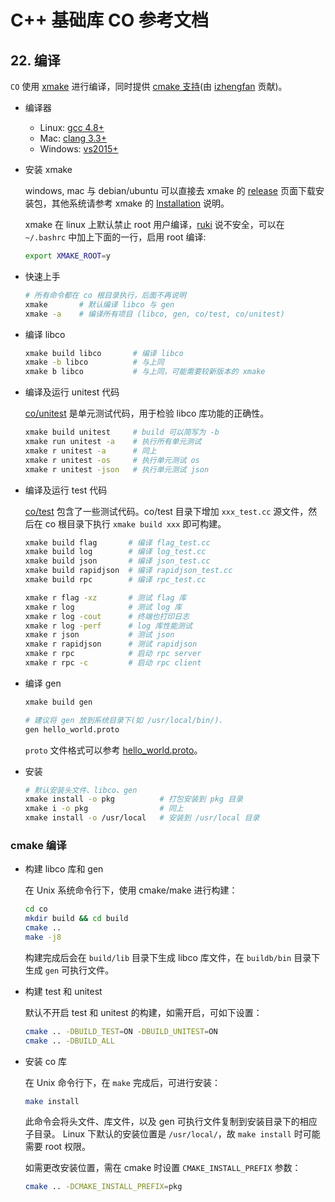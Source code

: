 # C++ 基础库 CO 参考文档

## 22. 编译

`CO` 使用 [xmake](https://github.com/xmake-io/xmake) 进行编译，同时提供 [cmake 支持](#cmake-编译)(由 [izhengfan](https://github.com/izhengfan) 贡献)。

- 编译器
    - Linux: [gcc 4.8+](https://gcc.gnu.org/projects/cxx-status.html#cxx11)
    - Mac: [clang 3.3+](https://clang.llvm.org/cxx_status.html)
    - Windows: [vs2015+](https://visualstudio.microsoft.com/)

- 安装 xmake

  windows, mac 与 debian/ubuntu 可以直接去 xmake 的 [release](https://github.com/xmake-io/xmake/releases) 页面下载安装包，其他系统请参考 xmake 的 [Installation](https://xmake.io/#/guide/installation) 说明。

  xmake 在 linux 上默认禁止 root 用户编译，[ruki](https://github.com/waruqi) 说不安全，可以在 `~/.bashrc` 中加上下面的一行，启用 root 编译:
  ```sh
  export XMAKE_ROOT=y
  ```

- 快速上手

  ```sh
  # 所有命令都在 co 根目录执行，后面不再说明
  xmake       # 默认编译 libco 与 gen
  xmake -a    # 编译所有项目 (libco, gen, co/test, co/unitest)
  ```

- 编译 libco

  ```sh
  xmake build libco       # 编译 libco
  xmake -b libco          # 与上同
  xmake b libco           # 与上同，可能需要较新版本的 xmake
  ```

- 编译及运行 unitest 代码

  [co/unitest](https://github.com/idealvin/co/tree/master/unitest) 是单元测试代码，用于检验 libco 库功能的正确性。

  ```sh
  xmake build unitest     # build 可以简写为 -b
  xmake run unitest -a    # 执行所有单元测试
  xmake r unitest -a      # 同上
  xmake r unitest -os     # 执行单元测试 os
  xmake r unitest -json   # 执行单元测试 json
  ```

- 编译及运行 test 代码

  [co/test](https://github.com/idealvin/co/tree/master/test) 包含了一些测试代码。co/test 目录下增加 `xxx_test.cc` 源文件，然后在 co 根目录下执行 `xmake build xxx` 即可构建。

  ```sh
  xmake build flag       # 编译 flag_test.cc
  xmake build log        # 编译 log_test.cc
  xmake build json       # 编译 json_test.cc
  xmake build rapidjson  # 编译 rapidjson_test.cc
  xmake build rpc        # 编译 rpc_test.cc
  
  xmake r flag -xz       # 测试 flag 库
  xmake r log            # 测试 log 库
  xmake r log -cout      # 终端也打印日志
  xmake r log -perf      # log 库性能测试
  xmake r json           # 测试 json
  xmake r rapidjson      # 测试 rapidjson
  xmake r rpc            # 启动 rpc server
  xmake r rpc -c         # 启动 rpc client
  ```

- 编译 gen

  ```sh
  xmake build gen
  
  # 建议将 gen 放到系统目录下(如 /usr/local/bin/).
  gen hello_world.proto
  ```

  `proto` 文件格式可以参考 [hello_world.proto](https://github.com/idealvin/co/blob/master/test/__/rpc/hello_world.proto)。

- 安装

  ```sh
  # 默认安装头文件、libco、gen
  xmake install -o pkg          # 打包安装到 pkg 目录
  xmake i -o pkg                # 同上
  xmake install -o /usr/local   # 安装到 /usr/local 目录
  ```

  
### cmake 编译

- 构建 libco 库和 gen
  
  在 Unix 系统命令行下，使用 cmake/make 进行构建：

  ```sh
  cd co
  mkdir build && cd build
  cmake ..
  make -j8
  ```

  构建完成后会在 `build/lib` 目录下生成 libco 库文件，在 `buildb/bin` 目录下生成 `gen` 可执行文件。

- 构建 test 和 unitest

  默认不开启 test 和 unitest 的构建，如需开启，可如下设置：

  ```sh
  cmake .. -DBUILD_TEST=ON -DBUILD_UNITEST=ON
  cmake .. -DBUILD_ALL
  ```

- 安装 co 库

  在 Unix 命令行下，在 `make` 完成后，可进行安装：

  ```sh
  make install
  ```
  
  此命令会将头文件、库文件，以及 gen 可执行文件复制到安装目录下的相应子目录。 Linux 下默认的安装位置是 `/usr/local/`，故 `make install` 时可能需要 root 权限。

  如需更改安装位置，需在 cmake 时设置 `CMAKE_INSTALL_PREFIX` 参数：

  ```sh
  cmake .. -DCMAKE_INSTALL_PREFIX=pkg
  ```
